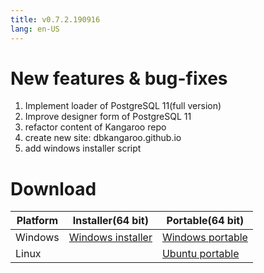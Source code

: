 ```yaml
---
title: v0.7.2.190916
lang: en-US
---
```


# New features & bug-fixes
1. Implement loader of PostgreSQL 11(full version)
2. Improve designer form of PostgreSQL 11
3. refactor content of Kangaroo repo
4. create new site: dbkangaroo.github.io
5. add windows installer script



# Download

| Platform          | Installer(64 bit) | Portable(64 bit)  |
|-------------------|-------------------|-------------------|
| Windows | [Windows installer](https://github.com/dbkangaroo/kangaroo/releases/download/v0.7.2.190916/Kangaroo_0.7.2.190916_x64.exe) | [Windows portable](https://github.com/dbkangaroo/kangaroo/releases/download/v0.7.2.190916/Kangaroo_win64_0.7.2.190916.zip) |
| Linux | | [Ubuntu portable](https://github.com/dbkangaroo/kangaroo/releases/download/v0.7.2.190916/Kangaroo_ubuntu_0.7.2.190916.zip) |

